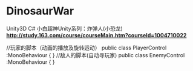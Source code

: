 # DinosaurWar

Unity3D C#
小白超神Unity系列：炸弹人(小恐龙)
**http://study.163.com/course/courseMain.htm?courseId=1004710022**

//玩家的脚本（动画的播放及旋转运动）
public class PlayerControl :MonoBehaviour
{
}
//敌人的脚本(自动寻玩家)
public class EnemyControl :MonoBehaviour
{
}




